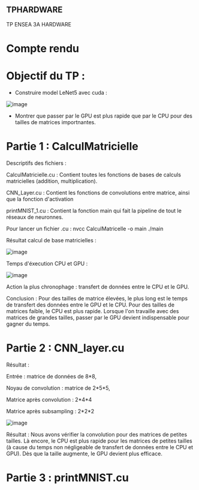 ## TPHARDWARE
TP ENSEA 3A HARDWARE

# Compte rendu 

# Objectif du TP :

 - Construire model LeNet5 avec cuda : 

![image](https://github.com/PriscaCarnot/TPHARDWARE/assets/120046244/8082df58-c952-4aa8-a936-bfeb7f892d80)

- Montrer que passer par le GPU est plus rapide que par le CPU pour des tailles de matrices importnantes.

# Partie 1 : CalculMatricielle 

Descriptifs des fichiers :  

CalculMatricielle.cu : Contient toutes les fonctions de bases de calculs matricielles (addition, multiplication).

CNN_Layer.cu : Contient les fonctions de convolutions entre matrice, ainsi que la fonction d'activation

printMNIST_1.cu : Contient la fonction main qui fait la pipeline de tout le réseaux de neuronnes. 

Pour lancer un fichier .cu : 
nvcc CalculMatricelle -o main
./main 

Résultat calcul de base matricielles : 


![image](https://github.com/PriscaCarnot/TPHARDWARE/assets/118208053/f701d992-dc4f-4f12-9d4f-70efc47a8273)

Temps d'éxecution CPU et GPU : 

![image](https://github.com/PriscaCarnot/TPHARDWARE/assets/118208053/20b85af1-86aa-4515-a99d-a1feed5d32d8)

Action la plus chronophage : transfert de données entre le CPU et le GPU.

Conclusion : Pour des tailles de matrice élevées, le plus long est le temps de transfert des données entre le GPU et le CPU. Pour des tailles de matrices faible, le CPU est plus rapide. Lorsque l'on travaille avec des matrices de grandes tailles, passer par le GPU devient indispensable pour gagner du temps. 


# Partie 2 : CNN_layer.cu

Résultat :

Entrée : matrice de données de 8\*8, 

Noyau de convolution : matrice de 2\*5\*5, 

Matrice après convolution :  2\*4\*4 

Matrice après subsampling : 2\*2\*2

![image](https://github.com/PriscaCarnot/TPHARDWARE/assets/118208053/46d8f261-fab7-4b38-8843-a3449b6636e6)

Résultat : Nous avons vérifier la convolution pour des matrices de petites tailles. 
Là encore, le CPU est plus rapide pour les matrices de petites tailles (à cause du temps non négligeable de transfert de données entre le CPU et GPU). Dès que la taille augmente, le GPU devient plus efficace. 

# Partie 3 : printMNIST.cu


